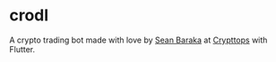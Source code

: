 # crodl

A crypto trading bot made with love by [Sean Baraka](https://github.com/SeanBaraka) at [Crypttops](https://www.crypttops.com) with Flutter.

